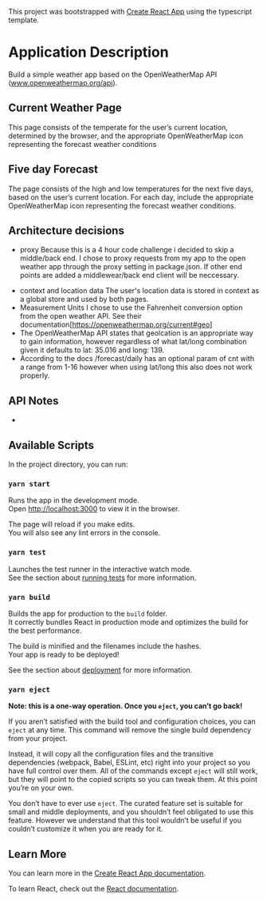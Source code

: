 This project was bootstrapped with [Create React App](https://github.com/facebook/create-react-app) using the typescript template.

# Application Description

Build a simple weather app based on the OpenWeatherMap API (www.openweathermap.org/api).

## Current Weather Page

This page consists of the temperate for the user’s current location, determined by the browser, and the appropriate OpenWeatherMap icon representing the forecast weather conditions

## Five day Forecast

The page consists of the high and low temperatures for the next five days, based on the user’s current location. For each day, include the appropriate OpenWeatherMap icon representing the forecast weather conditions.

## Architecture decisions

- proxy
  Because this is a 4 hour code challenge i decided to skip a middle/back end. I chose to proxy requests from my app to the open weather app through the proxy setting in package.json. If other end points are added a middlewear/back end client will be neccessary.

* context and location data
  The user's location data is stored in context as a global store and used by both pages.
* Measurement Units
  I chose to use the Fahrenheit conversion option from the open weather API. See their documentation[https://openweathermap.org/current#geo]
* The OpenWeatherMap API states that geolcation is an appropriate way to gain information, however regardless of what lat/long combination given it defaults to lat: 35.016 and long: 139.
* According to the docs /forecast/daily has an optional param of cnt with a range from 1-16 however when using lat/long this also does not work properly.

## API Notes

-

## Available Scripts

In the project directory, you can run:

### `yarn start`

Runs the app in the development mode.<br />
Open [http://localhost:3000](http://localhost:3000) to view it in the browser.

The page will reload if you make edits.<br />
You will also see any lint errors in the console.

### `yarn test`

Launches the test runner in the interactive watch mode.<br />
See the section about [running tests](https://facebook.github.io/create-react-app/docs/running-tests) for more information.

### `yarn build`

Builds the app for production to the `build` folder.<br />
It correctly bundles React in production mode and optimizes the build for the best performance.

The build is minified and the filenames include the hashes.<br />
Your app is ready to be deployed!

See the section about [deployment](https://facebook.github.io/create-react-app/docs/deployment) for more information.

### `yarn eject`

**Note: this is a one-way operation. Once you `eject`, you can’t go back!**

If you aren’t satisfied with the build tool and configuration choices, you can `eject` at any time. This command will remove the single build dependency from your project.

Instead, it will copy all the configuration files and the transitive dependencies (webpack, Babel, ESLint, etc) right into your project so you have full control over them. All of the commands except `eject` will still work, but they will point to the copied scripts so you can tweak them. At this point you’re on your own.

You don’t have to ever use `eject`. The curated feature set is suitable for small and middle deployments, and you shouldn’t feel obligated to use this feature. However we understand that this tool wouldn’t be useful if you couldn’t customize it when you are ready for it.

## Learn More

You can learn more in the [Create React App documentation](https://facebook.github.io/create-react-app/docs/getting-started).

To learn React, check out the [React documentation](https://reactjs.org/).
